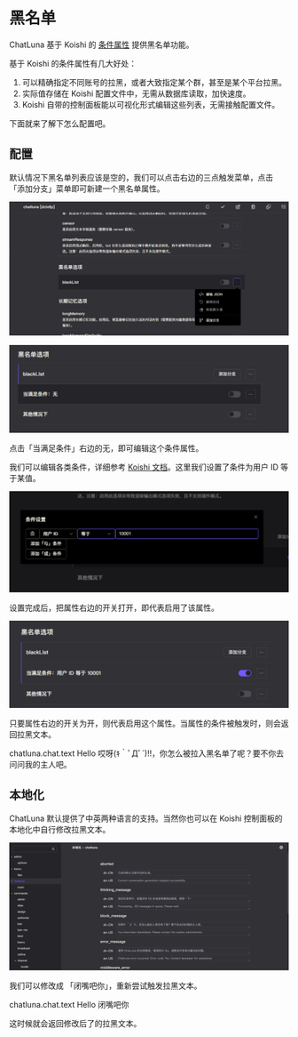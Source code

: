 # 黑名单

ChatLuna 基于 Koishi 的 [条件属性](https://koishi.chat/zh-CN/manual/usage/customize.html#%E6%9D%A1%E4%BB%B6%E5%B1%9E%E6%80%A7) 提供黑名单功能。

基于 Koishi 的条件属性有几大好处：

1. 可以精确指定不同账号的拉黑，或者大致指定某个群，甚至是某个平台拉黑。
2. 实际值存储在 Koishi 配置文件中，无需从数据库读取，加快速度。
3. Koishi 自带的控制面板能以可视化形式编辑这些列表，无需接触配置文件。

下面就来了解下怎么配置吧。

## 配置

默认情况下黑名单列表应该是空的，我们可以点击右边的三点触发菜单，点击 「添加分支」菜单即可新建一个黑名单属性。

![alt text](../../public/images/image-22.png)

![alt text](../../public/images/image-23.png)

点击「当满足条件」右边的无，即可编辑这个条件属性。

我们可以编辑各类条件，详细参考 [Koishi 文档](https://koishi.chat/zh-CN/manual/usage/customize.html#%E6%9D%A1%E4%BB%B6%E5%B1%9E%E6%80%A7)。这里我们设置了条件为用户 ID 等于某值。

![alt text](../../public/images/image-24.png)

设置完成后，把属性右边的开关打开，即代表启用了该属性。

![alt text](../../public/images/image-25.png)

只要属性右边的开关为开，则代表启用这个属性。当属性的条件被触发时，则会返回拉黑文本。

<chat-panel>
  <chat-message nickname="10001">chatluna.chat.text Hello</chat-message>
  <chat-message nickname="Bot">哎呀(ｷ｀ﾟДﾟ´)!!，你怎么被拉入黑名单了呢？要不你去问问我的主人吧。</chat-message>
 </chat-panel>

## 本地化

ChatLuna 默认提供了中英两种语言的支持。当然你也可以在 Koishi 控制面板的本地化中自行修改拉黑文本。

![alt text](../../public/images/image-26.png)

我们可以修改成 「闭嘴吧你」，重新尝试触发拉黑文本。

<chat-panel>
  <chat-message nickname="10001">chatluna.chat.text Hello</chat-message>
  <chat-message nickname="Bot">闭嘴吧你</chat-message>
 </chat-panel>

 这时候就会返回修改后了的拉黑文本。
